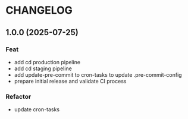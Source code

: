 # CHANGELOG

## 1.0.0 (2025-07-25)

### Feat

- add cd production pipeline
- add cd staging pipeline
- add update-pre-commit to cron-tasks to update .pre-commit-config
- prepare initial release and validate CI process

### Refactor

- update cron-tasks
